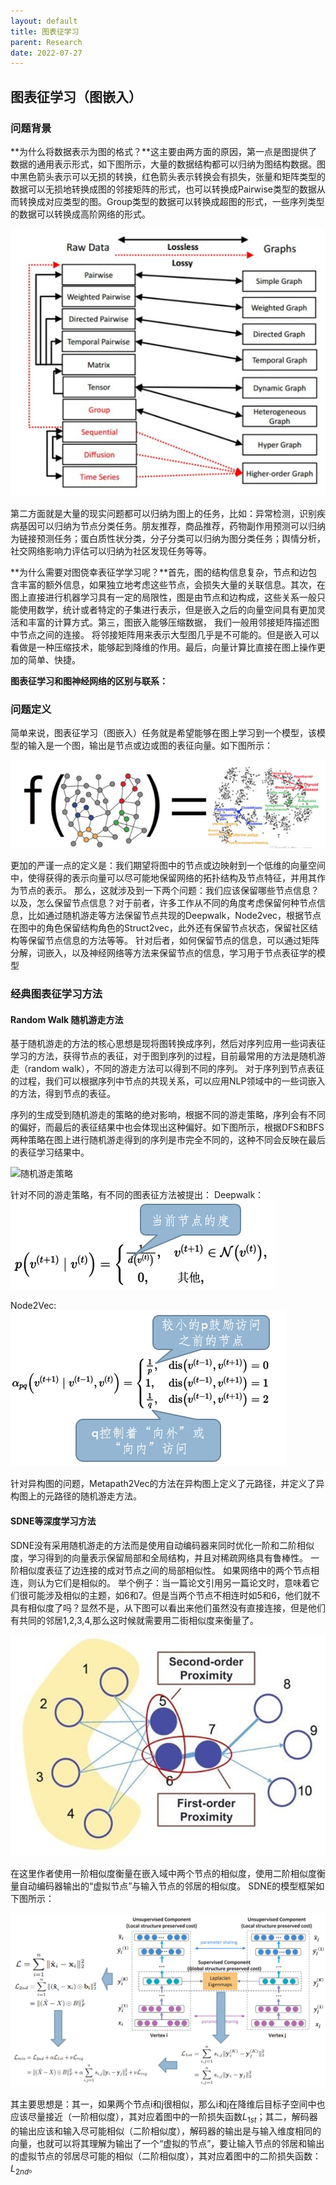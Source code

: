 ```yaml
---
layout: default
title: 图表征学习
parent: Research
date: 2022-07-27
---
```


## 图表征学习（图嵌入）

### 问题背景

**为什么将数据表示为图的格式？**这主要由两方面的原因，第一点是图提供了数据的通用表示形式，如下图所示，大量的数据结构都可以归纳为图结构数据。图中黑色箭头表示可以无损的转换，红色箭头表示转换会有损失，张量和矩阵类型的数据可以无损地转换成图的邻接矩阵的形式，也可以转换成Pairwise类型的数据从而转换成对应类型的图。Group类型的数据可以转换成超图的形式，一些序列类型的数据可以转换成高阶网络的形式。

![图提供了数据的通用表示形式](../../assets/images/图提供了数据的通用表示形式.png)

第二方面就是大量的现实问题都可以归纳为图上的任务，比如：异常检测，识别疾病基因可以归纳为节点分类任务。朋友推荐，商品推荐，药物副作用预测可以归纳为链接预测任务；蛋白质性状分类，分子分类可以归纳为图分类任务；舆情分析，社交网络影响力评估可以归纳为社区发现任务等等。

**为什么需要对图侥幸表征学学习呢？**首先，图的结构信息复杂，节点和边包含丰富的额外信息，如果独立地考虑这些节点，会损失大量的关联信息。其次，在图上直接进行机器学习具有一定的局限性，图是由节点和边构成，这些关系一般只能使用数学，统计或者特定的子集进行表示，但是嵌入之后的向量空间具有更加灵活和丰富的计算方式。第三，图嵌入能够压缩数据， 我们一般用邻接矩阵描述图中节点之间的连接。 将邻接矩阵用来表示大型图几乎是不可能的。但是嵌入可以看做是一种压缩技术，能够起到降维的作用。最后，向量计算比直接在图上操作更加的简单、快捷。

**图表征学习和图神经网络的区别与联系：**


### 问题定义

简单来说，图表征学习（图嵌入）任务就是希望能够在图上学习到一个模型，该模型的输入是一个图，输出是节点或边或图的表征向量。如下图所示：

![图表征学习的问题定义](../../assets/images/图表征学习问题定义.png)

更加的严谨一点的定义是：我们期望将图中的节点或边映射到一个低维的向量空间中，使得获得的表示向量可以尽可能地保留网络的拓扑结构及节点特征，并用其作为节点的表示。
那么，这就涉及到一下两个问题：我们应该保留哪些节点信息？以及，怎么保留节点信息？对于前者，许多工作从不同的角度考虑保留何种节点信息，比如通过随机游走等方法保留节点共现的Deepwalk，Node2vec，根据节点在图中的角色保留结构角色的Struct2vec，此外还有保留节点状态，保留社区结构等保留节点信息的方法等等。
针对后者，如何保留节点的信息，可以通过矩阵分解，词嵌入，以及神经网络等方法来保留节点的信息，学习用于节点表征学的模型

### 经典图表征学习方法

#### Random Walk 随机游走方法

基于随机游走的方法的核心思想是现将图转换成序列，然后对序列应用一些词表征学习的方法，获得节点的表征，对于图到序列的过程，目前最常用的方法是随机游走（random walk），不同的游走方法可以得到不同的序列。
对于序列到节点表征的过程，我们可以根据序列中节点的共现关系，可以应用NLP领域中的一些词嵌入的方法，得到节点的表征。

序列的生成受到随机游走的策略的绝对影响，根据不同的游走策略，序列会有不同的偏好，而最后的表征结果中也会体现出这种偏好。如下图所示，根据DFS和BFS两种策略在图上进行随机游走得到的序列是市完全不同的，这种不同会反映在最后的表征学习结果中。

![随机游走策略](../../assets/images/随机游走的策略.png)

针对不同的游走策略，有不同的图表征方法被提出：
Deepwalk：
![deepwalk](../../assets/images/deepwalk.png)

Node2Vec: 
![Node2vec](../../assets/images/Node2vec.png)

针对异构图的问题，Metapath2Vec的方法在异构图上定义了元路径，并定义了异构图上的元路径的随机游走方法。

#### SDNE等深度学习方法

SDNE没有采用随机游走的方法而是使用自动编码器来同时优化一阶和二阶相似度，学习得到的向量表示保留局部和全局结构，并且对稀疏网络具有鲁棒性。
一阶相似度表征了边连接的成对节点之间的局部相似性。 如果网络中的两个节点相连，则认为它们是相似的。 举个例子：当一篇论文引用另一篇论文时，意味着它们很可能涉及相似的主题，如6和7。但是当两个节点不相连时如5和6，他们就不具有相似度了吗？显然不是，从下图可以看出来他们虽然没有直接连接，但是他们有共同的邻居1,2,3,4,那么这时候就需要用二街相似度来衡量了。

![一阶与二阶相似度](../../assets/images/一阶二阶相似度.png)

在这里作者使用一阶相似度衡量在嵌入域中两个节点的相似度，使用二阶相似度衡量自动编码器输出的“虚拟节点”与输入节点的邻居的相似度。
SDNE的模型框架如下图所示：

![SDNE模型与损失](../../assets/images/SDNE模型与损失.png)


其主要思想是：其一，如果两个节点i和j很相似，那么i和j在降维后目标子空间中也应该尽量接近（一阶相似度），其对应着图中的一阶损失函数$L_{1st}$；其二，解码器的输出应该和输入尽可能相似（二阶相似度），解码器的输出是与输入维度相同的向量，也就可以将其理解为输出了一个“虚拟的节点”，要让输入节点的邻居和输出的虚拟节点的邻居尽可能的相似（二阶相似度），其对应着图中的二阶损失函数：$L_{2nd}$。



